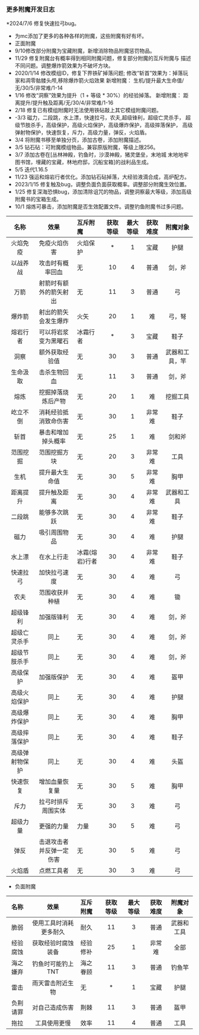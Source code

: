 ### 更多附魔开发日志

*2024/7/6 修复快速拉弓bug。

* 为mc添加了更多的各种各样的附魔，这些附魔有好有坏。
* 正面附魔
* 9/10修改部分附魔为宝藏附魔，新增消除物品附魔惩罚物品。
* 11/29 修复附魔台有概率得到相同附魔问题，修复部分附魔的互斥附魔与
描述不同问题。调整爆炸箭效果为不破坏方块。
* 2020/1/14 修改模组ID，修复下界铁矿掉落问题;
修改“斩首”效果为：掉落玩家和凋零骷髅头颅,移除爆炸箭火焰效果
新增附魔： 生机/提升最大生命值/无/30/5/非常难/1-14
* 1/16 修改“洞察”效果为提升（1 + 等级 * 30%）的经验掉落。
  新增附魔： 距离提升/提升触及距离/无/30/4/非常难/1-16
* 2/18 修复已有模组附魔时无法使用铁砧敲上其它模组附魔问题。
* -3/3 磁力，二段跳，水上漂，快速拉弓，农夫,超级锋利，超级亡灵杀手，
超级节肢杀手，高级保护，高级火焰保护，高级爆炸保护，高级摔落保护，
高级弹射物保护，快速恢复，斥力，高级力量，弹反，火焰盾。
* 3/4 将附魔书移至单独分页，添加古卷，添加附魔描述。
* 3/5 钻石砧：可附魔模组物品，兼容原版附魔，等级上限256。
* 3/7 添加古卷在[丛林神殿，钓鱼时，沙漠神殿，猪灵堡垒，末地城
  末地地牢图书馆，埋藏的宝藏，林地府邸，沉船宝箱]的战利品生成。
* 5/5 迭代1.16.5
* 11/23 强运和熔岩行者优化。添加钻石砧掉落，大经验液滴合成，高炉配方。
* 2023/1/15 修复触及bug，调整负面负面获取概率。调整部分附魔生效位置。
* 1/25 修复深海恐惧bug，添加清除诅咒的物品，调整洞察最大等级，添加高级附魔书的宝箱生成。
* 10/1 熔炼可暴击，添加附魔是否生效配置文件。调整钓鱼附魔书过多问题。

|名称|效果|互斥附魔|获取等级|最大等级|获取难度|附魔对象|
|:---:|:---:|:---|:---:|:---:|:---:|:---:|
|火焰免疫|免疫火焰伤害|火焰保护|*|1|宝藏|护腿|
|以战养战|攻击时有概率回血|无|10|4|普通|剑，斧|
|万箭|射箭时有额外的箭矢射出|无|11|3|普通|弓|
|爆炸箭|射出的箭矢会发生爆炸|火矢|20|1|难|弓，弩|
|熔岩行者|可以将岩浆变为黑曜石|冰霜行者|*|3|宝藏|鞋子|
|洞察|额外获取经验值|无|30|3|普通|武器和工具，竿|
|生命汲取|击杀生物回血|无|11|3|普通|剑，斧|
|熔炼|挖掘掉落烧炼后产物|无|20|1|难|挖掘工具|
|屹立不倒|消耗经验抵消致命伤害|无|30|1|非常难|鞋子|
|斩首|暴击和增加掉头概率|无|25|1|难|剑和斧|
|范围挖掘|范围挖掘方块|无|20|3|非常难|工具|
|生机|提升最大生命值|无|30|5|非常难|胸甲|
|距离提升|提升触及距离|无|30|4|非常难|武器和工具|
|二段跳|能够多次跳跃|无|30|4|非常难|鞋子|
|磁力|吸引周围物品|无|30|4|难|护腿|
|水上漂|在水上行走|冰霜(熔岩)行者|30|4|非常难|鞋子|
|快速拉弓|加快拉弓速度|无|30|4|难|弓|
|农夫|范围收获并种植|无|30|4|难|锄|
|超级锋利|加强版锋利|无|30|4|难|剑，斧|
|超级亡灵杀手|同上|无|30|4|难|剑，斧|
|超级节肢杀手|同上|无|30|4|难|剑，斧|
|高级保护|加强版保护|无|30|4|难|盔甲|
|高级火焰保护|同上|无|30|4|难|护腿|
|高级爆炸保护|同上|无|30|4|难|胸甲|
|高级摔落保护|同上|无|30|4|难|鞋子|
|高级弹射物保护|同上|无|30|4|难|头盔|
|快速恢复|增加血量恢复量|无|30|5|难|胸甲|
|斥力|拉弓时排斥周围实体|无|30|3|难|弓|
|超级力量|更强的力量|力量|30|5|难|弓|
|弹反|击退攻击者并反弹一定伤害|无|30|5|难|弓|
|火焰盾|点燃工具者|无|30|3|难|弓|

* 负面附魔

|名称|效果|互斥附魔|获取等级|最大等级|获取难度|附魔对象|
|:---:|:---:|:---|:---:|:---:|:---:|:---:|
|脆弱|使用工具时消耗更多耐久|耐久|11|3|普通|武器和工具|
|经验腐蚀|获取经验时腐蚀装备|经验修补|25|1|非常难|全部|
|海之嫌弃|钓鱼时可能钓上TNT|海之眷顾|11|3|普通|钓鱼竿|
|雷击|雨天雷击附近生物|无|*|1|宝藏|护腿|
|负荆请罪|对自己造成伤害|荆棘|11|3|普通|盔甲|
|拖拉|工具使用更慢|效率|11|4|普通|工具|
